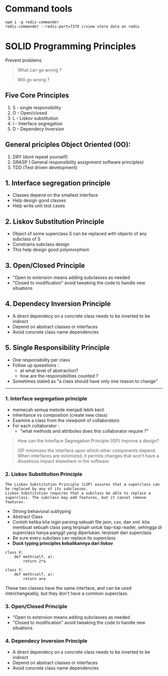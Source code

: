 # Command tools

```
npm i -g redis-commander
redis-commander --redis-port=7379 //view store data on redis
```

# SOLID Programming Principles

Prevent problems

> What can go wrong ?
>
> Will go wrong ?

## Five Core Principles

1. S - single responsibility
2. O - Open/closed
3. L - Liskov substitution
4. I - Interface segregation
5. D - Dependecy Inversion

## General priciples Object Oriented (OO):

1. DRY (dont repeat yourself)
2. GRASP ( General responsibility assignment software principles)
3. TDD (Test driven development)

## 1. Interface segregation principle

-   Classes depend on the smallest interface
-   Help design good classes
-   Help write unit test cases

## 2. Liskov Substitution Principle

-   Object of some superclass S can be replaced with objects of any subclass of S
-   Constrains subclass design
-   This help design good polymorphism

## 3. Open/Closed Principle

-   "Open to extension means adding subclasses as needed
-   "Closed to modification" avoid tweaking the code to handle new situations

## 4. Dependecy Inversion Principle

-   A direct dependecy on a concrete class needs to be inverted to be indirect
-   Depend on abstract classes or interfaces
-   Avoid concrete class name dependencies

## 5. Single Responsibility Principle

-   One responsibility per class
-   Follow up queastions :
    -   at what level of abstraction?
    -   how are the responsibilities counted ?
-   Sometimes stated as "a class should have only one reason to change"

---

### 1. Interface segregation principle

-   memecah semua metode menjadi lebih kecil
-   inheritance vs composition (create new class)
-   Examine a class from the viewpoint of collaborators
-   For each collaborator :
    -   "what methods and attributes does this collaborator require ?"

> How can the Interface Segregation Principle (ISP) improve a design?
>
> ISP minimizes the interface upon which other components depend.
> When interfaces are minimized, it permits changes that won't have a disastrous impact elsewhere in the software.

### 2. Liskov Substitution Principle

    The Liskov Substitution Principle (LSP) assures that a superclass can be replaced by any of its subclasses.
    Liskov Substitution requires that a subclass be able to replace a superclass. The subclass may add features, but it cannot remove features.

-   Strong behavioral subtyping
-   Abstract Class
-   Contoh ketika kita ingin parsing sebuah file json, csv, dan xml. kita membuat sebuah class yang terpisah untuk tiap-tiap reader, sehingga di superclass hanya panggil yang diperlukan. terpisah dari superclass
-   Be sure every subclass can replace its superclass
-   **Duck typing principles kebalikannya dari liskov**

```
class X:
    def meth(self, a):
        return 2*a

class Y:
    def meth(self, a):
        return a+a
```

These two classes have the same interface, and can be used interchangeably, but they don't have a common superclass.

### 3. Open/Closed Principle

-   "Open to extension means adding subclasses as needed
-   "Closed to modification" avoid tweaking the code to handle new situations

### 4. Dependecy Inversion Principle

-   A direct dependecy on a concrete class needs to be inverted to be indirect
-   Depend on abstract classes or interfaces
-   Avoid concrete class name dependencies



